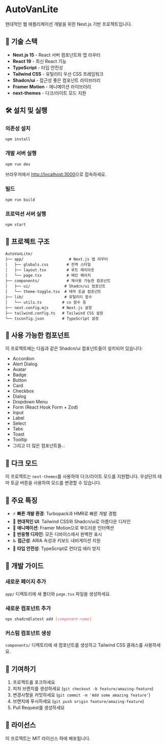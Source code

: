 # AutoVanLite

현대적인 웹 애플리케이션 개발을 위한 Next.js 기반 프로젝트입니다.

## 🚀 기술 스택

-   **Next.js 15** - React 서버 컴포넌트와 앱 라우터
-   **React 19** - 최신 React 기능
-   **TypeScript** - 타입 안전성
-   **Tailwind CSS** - 유틸리티 우선 CSS 프레임워크
-   **Shadcn/ui** - 접근성 좋은 컴포넌트 라이브러리
-   **Framer Motion** - 애니메이션 라이브러리
-   **next-themes** - 다크/라이트 모드 지원

## 🛠️ 설치 및 실행

### 의존성 설치

```bash
npm install
```

### 개발 서버 실행

```bash
npm run dev
```

브라우저에서 [http://localhost:3000](http://localhost:3000)으로 접속하세요.

### 빌드

```bash
npm run build
```

### 프로덕션 서버 실행

```bash
npm start
```

## 📁 프로젝트 구조

```
AutoVanLite/
├── app/                    # Next.js 앱 라우터
│   ├── globals.css        # 전역 스타일
│   ├── layout.tsx         # 루트 레이아웃
│   └── page.tsx           # 메인 페이지
├── components/            # 재사용 가능한 컴포넌트
│   ├── ui/               # Shadcn/ui 컴포넌트
│   └── theme-toggle.tsx  # 테마 토글 컴포넌트
├── lib/                  # 유틸리티 함수
│   └── utils.ts         # cn 함수 등
├── next.config.mjs      # Next.js 설정
├── tailwind.config.ts   # Tailwind CSS 설정
└── tsconfig.json        # TypeScript 설정
```

## 🎨 사용 가능한 컴포넌트

이 프로젝트에는 다음과 같은 Shadcn/ui 컴포넌트들이 설치되어 있습니다:

-   Accordion
-   Alert Dialog
-   Avatar
-   Badge
-   Button
-   Card
-   Checkbox
-   Dialog
-   Dropdown Menu
-   Form (React Hook Form + Zod)
-   Input
-   Label
-   Select
-   Tabs
-   Toast
-   Tooltip
-   그리고 더 많은 컴포넌트들...

## 🌙 다크 모드

이 프로젝트는 `next-themes`를 사용하여 다크/라이트 모드를 지원합니다. 우상단의 테마 토글 버튼을 사용하여 모드를 변경할 수 있습니다.

## 🎯 주요 특징

-   ⚡ **빠른 개발 환경**: Turbopack과 HMR로 빠른 개발 경험
-   🎨 **현대적인 UI**: Tailwind CSS와 Shadcn/ui로 아름다운 디자인
-   🌈 **애니메이션**: Framer Motion으로 부드러운 인터랙션
-   📱 **반응형 디자인**: 모든 디바이스에서 완벽한 표시
-   ♿ **접근성**: ARIA 속성과 키보드 내비게이션 지원
-   🔧 **타입 안전성**: TypeScript로 런타임 에러 방지

## 📝 개발 가이드

### 새로운 페이지 추가

`app/` 디렉토리에 새 폴더와 `page.tsx` 파일을 생성하세요.

### 새로운 컴포넌트 추가

```bash
npx shadcn@latest add [component-name]
```

### 커스텀 컴포넌트 생성

`components/` 디렉토리에 새 컴포넌트를 생성하고 Tailwind CSS 클래스를 사용하세요.

## 🤝 기여하기

1. 프로젝트를 포크하세요
2. 피처 브랜치를 생성하세요 (`git checkout -b feature/amazing-feature`)
3. 변경사항을 커밋하세요 (`git commit -m 'Add some amazing feature'`)
4. 브랜치에 푸시하세요 (`git push origin feature/amazing-feature`)
5. Pull Request를 생성하세요

## 📄 라이선스

이 프로젝트는 MIT 라이선스 하에 배포됩니다.
